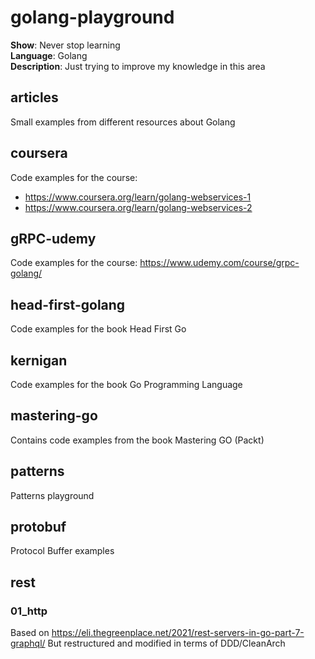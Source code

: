 # golang-playground

**Show**: Never stop learning   
**Language**: Golang   
**Description**: Just trying to improve my knowledge in this area

## articles
Small examples from different resources about Golang

## coursera
Code examples for the course: 
 - https://www.coursera.org/learn/golang-webservices-1
 - https://www.coursera.org/learn/golang-webservices-2

## gRPC-udemy
Code examples for the course: https://www.udemy.com/course/grpc-golang/

## head-first-golang
Code examples for the book Head First Go

## kernigan
Code examples for the book Go Programming Language

## mastering-go
Contains code examples from the book Mastering GO (Packt)

## patterns
Patterns playground

## protobuf
Protocol Buffer examples

## rest
### 01_http
Based on https://eli.thegreenplace.net/2021/rest-servers-in-go-part-7-graphql/
But restructured and modified in terms of DDD/CleanArch